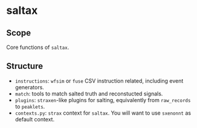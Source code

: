 # saltax
## Scope
Core functions of `saltax`.
## Structure
- `instructions`: `wfsim` or `fuse` CSV instruction related, including event generators.
- `match`: tools to match salted truth and reconstucted signals.
- `plugins`: `straxen`-like plugins for salting, equivalently from `raw_records` to `peaklets`.
- `contexts.py`: `strax` context for `saltax`. You will want to use `sxenonnt` as default context.

